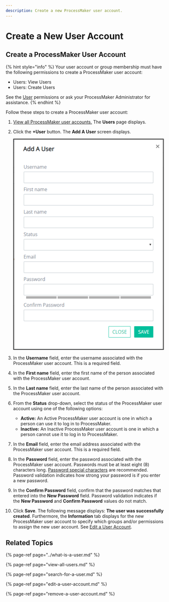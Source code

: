```yaml
---
description: Create a new ProcessMaker user account.
---
```


# Create a New User Account

## Create a ProcessMaker User Account

{% hint style="info" %}
Your user account or group membership must have the following permissions to create a ProcessMaker user account:

* Users: View Users
* Users: Create Users

See the [User](../../permission-descriptions-for-users-and-groups.md#users) permissions or ask your ProcessMaker Administrator for assistance.
{% endhint %}

Follow these steps to create a ProcessMaker user account:

1. [View all ProcessMaker user accounts.](view-all-users.md) The **Users** page displays.
2. Click the **+User** button. The **Add A User** screen displays.  

   ![](../../../.gitbook/assets/add-a-user-screen-admin.png)

3. In the **Username** field, enter the username associated with the ProcessMaker user account. This is a required field.
4. In the **First name** field, enter the first name of the person associated with the ProcessMaker user account.
5. In the **Last name** field, enter the last name of the person associated with the ProcessMaker user account.
6. From the **Status** drop-down, select the status of the ProcessMaker user account using one of the following options:
   * **Active:** An Active ProcessMaker user account is one in which a person can use it to log in to ProcessMaker.
   * **Inactive:** An Inactive ProcessMaker user account is one in which a person cannot use it to log in to ProcessMaker.
7. In the **Email** field, enter the email address associated with the ProcessMaker user account. This is a required field.
8. In the **Password** field, enter the password associated with the ProcessMaker user account. Passwords must be at least eight \(8\) characters long. [Password special characters](https://www.owasp.org/index.php/Password_special_characters) are recommended. Password validation indicates how strong your password is if you enter a new password.
9. In the **Confirm Password** field, confirm that the password matches that entered into the **New Password** field. Password validation indicates if the **New Password** and **Confirm Password** values do not match.
10. Click **Save**. The following message displays: **The user was successfully created**. Furthermore, the **Information** tab displays for the new ProcessMaker user account to specify which groups and/or permissions to assign the new user account. See [Edit a User Account](edit-a-user-account.md#edit-a-processmaker-user-account).

## Related Topics

{% page-ref page="../what-is-a-user.md" %}

{% page-ref page="view-all-users.md" %}

{% page-ref page="search-for-a-user.md" %}

{% page-ref page="edit-a-user-account.md" %}

{% page-ref page="remove-a-user-account.md" %}

